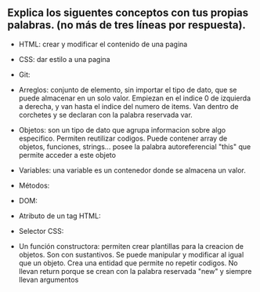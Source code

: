 ## Explica los siguentes conceptos con tus propias palabras. (no más de tres líneas por respuesta).

* HTML: crear y modificar el contenido de una pagina

* CSS: dar estilo a una pagina

* Git:

* Arreglos: conjunto de elemento, sin importar el tipo de dato, que se puede almacenar en un solo valor. Empiezan en el indice 0 de izquierda a derecha, y van hasta el indice del numero de items. Van dentro de corchetes y se declaran con la palabra reservada var.

* Objetos: son un tipo de dato que agrupa informacion sobre algo especifico. Permiten reutilizar codigos. Puede contener array de objetos, funciones, strings... posee la palabra autoreferencial "this" que permite acceder a este objeto

* Variables: una variable es un contenedor donde se almacena un valor.

* Métodos:

* DOM:

* Atributo de un tag HTML:

* Selector CSS:

* Un función constructora: permiten crear plantillas para la creacion de objetos. Son con sustantivos. Se puede manipular y modificar al igual que un objeto. Crea una entidad que permite no repetir codigos. No llevan return porque se crean con la palabra reservada "new" y siempre llevan argumentos

